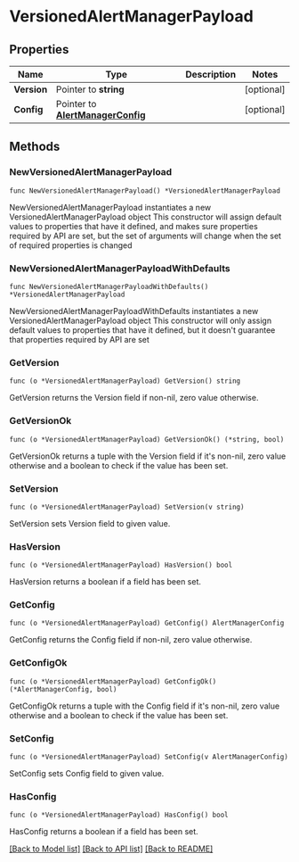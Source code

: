# VersionedAlertManagerPayload

## Properties

Name | Type | Description | Notes
------------ | ------------- | ------------- | -------------
**Version** | Pointer to **string** |  | [optional] 
**Config** | Pointer to [**AlertManagerConfig**](AlertManagerConfig.md) |  | [optional] 

## Methods

### NewVersionedAlertManagerPayload

`func NewVersionedAlertManagerPayload() *VersionedAlertManagerPayload`

NewVersionedAlertManagerPayload instantiates a new VersionedAlertManagerPayload object
This constructor will assign default values to properties that have it defined,
and makes sure properties required by API are set, but the set of arguments
will change when the set of required properties is changed

### NewVersionedAlertManagerPayloadWithDefaults

`func NewVersionedAlertManagerPayloadWithDefaults() *VersionedAlertManagerPayload`

NewVersionedAlertManagerPayloadWithDefaults instantiates a new VersionedAlertManagerPayload object
This constructor will only assign default values to properties that have it defined,
but it doesn't guarantee that properties required by API are set

### GetVersion

`func (o *VersionedAlertManagerPayload) GetVersion() string`

GetVersion returns the Version field if non-nil, zero value otherwise.

### GetVersionOk

`func (o *VersionedAlertManagerPayload) GetVersionOk() (*string, bool)`

GetVersionOk returns a tuple with the Version field if it's non-nil, zero value otherwise
and a boolean to check if the value has been set.

### SetVersion

`func (o *VersionedAlertManagerPayload) SetVersion(v string)`

SetVersion sets Version field to given value.

### HasVersion

`func (o *VersionedAlertManagerPayload) HasVersion() bool`

HasVersion returns a boolean if a field has been set.

### GetConfig

`func (o *VersionedAlertManagerPayload) GetConfig() AlertManagerConfig`

GetConfig returns the Config field if non-nil, zero value otherwise.

### GetConfigOk

`func (o *VersionedAlertManagerPayload) GetConfigOk() (*AlertManagerConfig, bool)`

GetConfigOk returns a tuple with the Config field if it's non-nil, zero value otherwise
and a boolean to check if the value has been set.

### SetConfig

`func (o *VersionedAlertManagerPayload) SetConfig(v AlertManagerConfig)`

SetConfig sets Config field to given value.

### HasConfig

`func (o *VersionedAlertManagerPayload) HasConfig() bool`

HasConfig returns a boolean if a field has been set.


[[Back to Model list]](../README.md#documentation-for-models) [[Back to API list]](../README.md#documentation-for-api-endpoints) [[Back to README]](../README.md)



